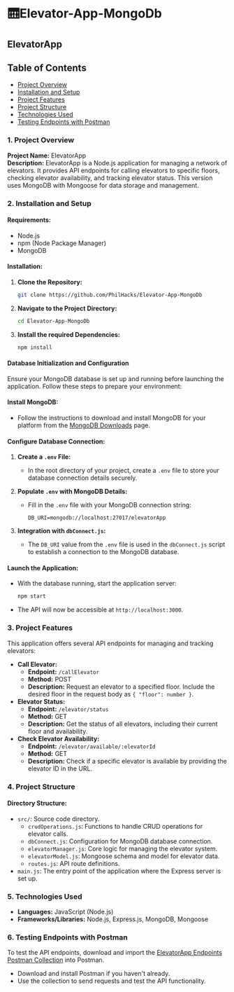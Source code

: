 # 🛗Elevator-App-MongoDb

## ElevatorApp

## Table of Contents

- [Project Overview](#1-project-overview)
- [Installation and Setup](#2-installation-and-setup)
- [Project Features](#3-project-features)
- [Project Structure](#4-project-structure)
- [Technologies Used](#5-technologies-used)
- [Testing Endpoints with Postman](#6-testing-endpoints-with-postman)

### **1. Project Overview**

**Project Name:** ElevatorApp  
**Description:** ElevatorApp is a Node.js application for managing a network of elevators. It provides API endpoints for calling elevators to specific floors, checking elevator availability, and tracking elevator status. This version uses MongoDB with Mongoose for data storage and management.

### **2. Installation and Setup**

#### **Requirements:**

- Node.js
- npm (Node Package Manager)
- MongoDB

#### **Installation:**

1. **Clone the Repository:**
   ```bash
   git clone https://github.com/PhilHacks/Elevator-App-MongoDb
   ```
2. **Navigate to the Project Directory:**
   ```bash
   cd Elevator-App-MongoDb
   ```
3. **Install the required Dependencies:**
   ```bash
   npm install
   ```

#### **Database Initialization and Configuration**

Ensure your MongoDB database is set up and running before launching the application. Follow these steps to prepare your environment:

#### **Install MongoDB:**

- Follow the instructions to download and install MongoDB for your platform from the [MongoDB Downloads](https://www.mongodb.com/try/download/community) page.

#### **Configure Database Connection:**

1. **Create a `.env` File:**
   - In the root directory of your project, create a `.env` file to store your database connection details securely.

2. **Populate `.env` with MongoDB Details:**
   - Fill in the `.env` file with your MongoDB connection string:
     ```plaintext
     DB_URI=mongodb://localhost:27017/elevatorApp
     ```

3. **Integration with `dbConnect.js`:**
   - The `DB_URI` value from the `.env` file is used in the `dbConnect.js` script to establish a connection to the MongoDB database.

#### **Launch the Application:**

- With the database running, start the application server:
  ```bash
  npm start
  ```
- The API will now be accessible at `http://localhost:3000`.

### **3. Project Features**

This application offers several API endpoints for managing and tracking elevators:

- **Call Elevator:**
  - **Endpoint:** `/callElevator`
  - **Method:** POST
  - **Description:** Request an elevator to a specified floor. Include the desired floor in the request body as `{ "floor": number }`.
- **Elevator Status:**
  - **Endpoint:** `/elevator/status`
  - **Method:** GET
  - **Description:** Get the status of all elevators, including their current floor and availability.
- **Check Elevator Availability:**
  - **Endpoint:** `/elevator/available/:elevatorId`
  - **Method:** GET
  - **Description:** Check if a specific elevator is available by providing the elevator ID in the URL.

### **4. Project Structure**

#### **Directory Structure:**

- `src/`: Source code directory.
  - `crudOperations.js`: Functions to handle CRUD operations for elevator calls.
  - `dbConnect.js`: Configuration for MongoDB database connection.
  - `elevatorManager.js`: Core logic for managing the elevator system.
  - `elevatorModel.js`: Mongoose schema and model for elevator data.
  - `routes.js`: API route definitions.
- `main.js`: The entry point of the application where the Express server is set up.

### **5. Technologies Used**

- **Languages:** JavaScript (Node.js)
- **Frameworks/Libraries:** Node.js, Express.js, MongoDB, Mongoose

### **6. Testing Endpoints with Postman**

To test the API endpoints, download and import the [ElevatorApp Endpoints Postman Collection]([https://www.getpostman.com/collections/your-collection-url](https://www.postman.com/bold-space-679599/workspace/elevator-app-endpoints-test/overview)) into Postman.

- Download and install Postman if you haven't already.
- Use the collection to send requests and test the API functionality.

